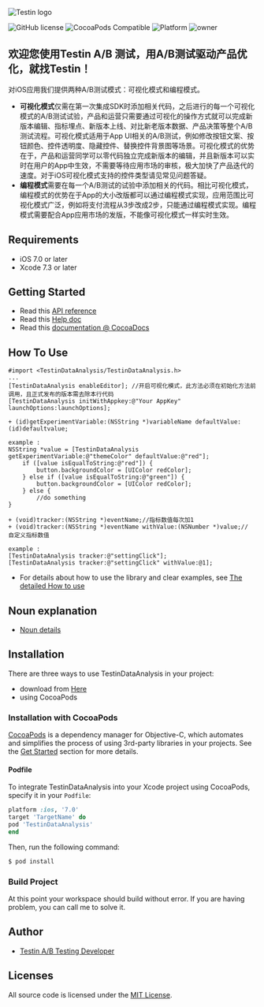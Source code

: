 <p align="left" >
  <img src="http://prj.testin.cn:8200/abtest-wiki/abtest-doc/uploads/7e23f765a45b5219cd765e53e92fbfa2/67878DB22483AB928C7BD93795E9E750.png" title="Testin logo" float=left>
</p>

![GitHub license](https://img.shields.io/badge/build-passing-brightgreen.svg)
![CocoaPods Compatible](https://img.shields.io/badge/pod-v4.0.5-blue.svg)
![Platform](https://img.shields.io/badge/platform-ios-lightgrey.svg)
![owner](https://img.shields.io/badge/owner-Testin-green.svg)

## 欢迎您使用Testin A/B 测试，用A/B测试驱动产品优化，就找Testin！
对iOS应用我们提供两种A/B测试模式：可视化模式和编程模式。

- **可视化模式**仅需在第一次集成SDK时添加相关代码，之后进行的每一个可视化模式的A/B测试试验，产品和运营只需要通过可视化的操作方式就可以完成新版本编辑、指标埋点、新版本上线、对比新老版本数据、产品决策等整个A/B测试流程。可视化模式适用于App UI相关的A/B测试，例如修改按钮文案、按钮颜色、控件透明度、隐藏控件、替换控件背景图等场景。可视化模式的优势在于，产品和运营同学可以零代码独立完成新版本的编辑，并且新版本可以实时在用户的App中生效，不需要等待应用市场的审核，极大加快了产品迭代的速度。对于iOS可视化模式支持的控件类型请见常见问题答疑。
- **编程模式**需要在每一个A/B测试的试验中添加相关的代码。相比可视化模式，编程模式的优势在于App的大小改版都可以通过编程模式实现，应用范围比可视化模式广泛，例如将支付流程从3步改成2步，只能通过编程模式实现。编程模式需要配合App应用市场的发版，不能像可视化模式一样实时生效。

## Requirements
- iOS 7.0 or later
- Xcode 7.3 or later

## Getting Started
- Read this <a href="http://ab.testin.cn/docs/api/iosv4/index.html" target="_blank">API reference</a>
- Read this <a href="http://ab.testin.cn/docs/" target="_blank">Help doc</a>
- Read this <a href="http://cocoadocs.org/docsets/TestinDataAnalysis/4.0.5/Classes/TestinDataAnalysis.html" target="_blank">documentation @ CocoaDocs</a>

## How To Use
```
#import <TestinDataAnalysis/TestinDataAnalysis.h>
...
[TestinDataAnalysis enableEditor]; //开启可视化模式，此方法必须在初始化方法前调用，且正式发布的版本需去除本行代码
[TestinDataAnalysis initWithAppkey:@"Your AppKey" launchOptions:launchOptions];
```
```
+ (id)getExperimentVariable:(NSString *)variableName defaultValue:(id)defaultvalue;

example :
NSString *value = [TestinDataAnalysis getExperimentVariable:@"themeColor" defaultValue:@"red"];
    if ([value isEqualToString:@"red"]) {
        button.backgroundColor = [UIColor redColor];
    } else if ([value isEqualToString:@"green"]) {
        button.backgroundColor = [UIColor redColor];
    } else {
        //do something
}
```
```
+ (void)tracker:(NSString *)eventName;//指标数值每次加1
+ (void)tracker:(NSString *)eventName withValue:(NSNumber *)value;// 自定义指标数值

example :
[TestinDataAnalysis tracker:@"settingClick"];
[TestinDataAnalysis tracker:@"settingClick" withValue:@1];
```
- For details about how to use the library and clear examples, see <a href="http://ab.testin.cn/docs/" target="_blank">The detailed How to use</a>
## Noun explanation
- [Noun details](http://ab.testin.cn/docs/dict.html)

## Installation 
There are three ways to use TestinDataAnalysis in your project:
- download from [Here](http://ab.testin.cn/docs/iossdk.html)
- using CocoaPods
### Installation with CocoaPods

[CocoaPods](http://cocoapods.org/) is a dependency manager for Objective-C, which automates and simplifies the process of using 3rd-party libraries in your projects. See the [Get Started](http://cocoapods.org/#get_started) section for more details.

#### Podfile
To integrate TestinDataAnalysis into your Xcode project using CocoaPods, specify it in your `Podfile`:

```ruby
platform :ios, '7.0'
target 'TargetName' do
pod 'TestinDataAnalysis'
end
```

Then, run the following command:

```bash
$ pod install
```
### Build Project
At this point your workspace should build without error. If you are having problem, you can call me to solve it.

## Author
- [Testin A/B Testing Developer](https://github.com/abtesttestin)

## Licenses

All source code is licensed under the [MIT License](https://raw.githubusercontent.com/abtesttestin/TestinDataAnalysis/master/LICENSE).
